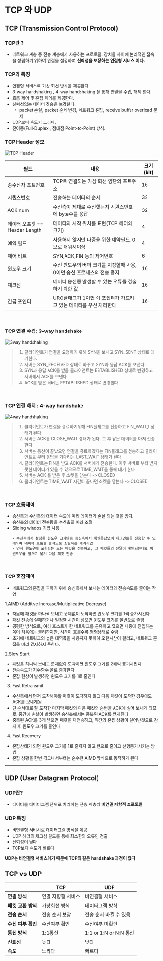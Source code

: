 # TCP 와 UDP


## TCP (Transmission Control Protocol)


### TCP란 ?
- 네트워크 계층 중 전송 계층에서 사용하는 프로토콜. 장치들 사이에 논리적인
접속을 성립하기 위하여 연결을 설정하여 __신뢰성을 보장하는 연결형 서비스 이다.__

### TCP의 특징
- 연결형 서비스로 가상 회선 방식을 제공한다.
- 3-way handshaking , 4-way handshaking 을 통해 연결을 수립, 해제 한다.
- 흐름 제어 및 혼잡 제어를 제공한다.
- 신뢰성있는 데이터 전송을 보장한다. 
  - packet 손실, packet 순서 변경, 네트워크 혼잡, receive buffer overload 문제
- UDP보다 속도가 느리다.
- 전이중(Full-Duplex), 점대점(Point-to-Point) 방식.


### TCP Header 정보
![TCP Header](https://github.com/kky0426/TIL/blob/master/CS/images/TCP%20Header.png?raw=true)

|필드|내용|크기(bit)|
|---|---|---|
|송수신자 포트번호| TCP로 연결되는 가상 회선 양단의 포트주소|16|
|시퀀스번호| 전송하는 데이터의 순서| 32|
|ACK num| 수신측이 제대로 수신했는지 시퀀스번호에 byte수를 응답|32|
|데이터 오프셋 == Header Length| 데이터의 시작 위치를 표현(TCP 헤더의 크기)|4|
|예약 필드| 사용하지 않지만 나중을 위한 예약필드. 0 으로 채워져야함|4|
|제어 비트| SYN,ACK,FIN 등의 제어번호 | 6|
|윈도우 크기| 수신 윈도우의 버퍼 크기를 지정할때 사용, 0이면 송신 프로세스의 전송 중지|16|
|체크섬|데이터 송신중 발생할 수 있는 오류를 검출하기 위한 값|16|
|긴급 포인터| URG플래그가 1이면 이 포인터가 가르키고 있는 데이터를 우선 처리한다|16
<br>

### TCP 연결 수립: 3-way handshake
![3way handshaking](https://github.com/kky0426/TIL/blob/master/CS/images/3way%20handshaking.png?raw=true)

>1. 클라이언트가 연결을 요청하기 위해 SYN을 보내고 SYN_SENT 상태로 대기한다.
>2. 서버는 SYN_RECEIVED 상태로 바꾸고 SYN과 응답 ACK를 보낸다.
>3. SYN과 응답 ACK를 받을 클라이언트는 ESTABLISHED 상태로 변경하고 서버에서 ACK를 보낸다
>4. ACK를 받은 서버는 ESTABLISHED 상태로 변경한다.

<br>

### TCP 연결 해제 : 4-way handshake
![4way handshaking](https://github.com/kky0426/TIL/blob/master/CS/images/4way%20handshaking.png?raw=true)
>1. 클라이언트가 연결을 종료하기위해 FIN플래그를 전송하고 FIN_WAIT_1 상태가 된다
>2. 서버는 ACK를 CLOSE_WAIT 상태가 된다. 그 후 남은 데이터를 마저 전송한다
>3. 서버는 통신이 끝났으면 연결을 종료하겠다는 FIN플래그를 전송하고 클라이언트로 부터 응답을 기다리는 LAST_WAIT 상태가 된다
>4. 클라이언트는 FIN을 받고 ACK를 서버에게 전송한다. 이후 서버로 부터 받지 못한 데이터가 있을 수 있으므로 TIME_WAIT을 통해 대기 한다
>5. 서버는 ACK 를 받은 후 소켓을 닫는다 -> CLOSED
>6. 클라이언트는 TIME_WAIT 시간이 끝나면 소켓을 닫는다 -> CLOSED

<br>

### TCP 흐름제어 
- 송신측과 수신측의 데이터 속도에 따라 데이터가 손실 되는 것을 방지.
- 송신측의 데이터 전송량을 수신측의 따라 조절
- Sliding windos 기법 사용
  ```
  - 수신측에서 설정한 윈도우 크기만큼 송신측에서 확인응답없이 세그먼트를 전송할 수 있게하여 데이터 흐름을 동적으로 조절하는 제어기법
  - 먼저 윈도우에 포한되는 모든 패킷을 전송하고, 그 패킷들의 전달이 확인되는대로 이 윈도우를 옆으로 옮겨 다음 패킷 전송
  ```
<br>

### TCP 혼잡제어
- 네트워크의 혼잡을 피하기 위해 송신측에서 보내는 데이터의 전송속도를 줄이는 작업

1.AIMD (Additive Increase/Multiplicative Decrease)
  * 처음에 패킷을 하나씩 보내고 문제없이 도착하면 윈도우 크기를 1씩 증가시킨다
  * 패킷 전송에 실패하거나 일정한 시간이 넘으면 윈도우 크기를 절반으로 줄임
  * 공평한 방식으로, 여러 호스트가 한 네트워크를 공유하고 있으면 나중에 진입하는 쪽이 처음에는 불리하지만, 시간이 흐를수록 평형상태로 수렴
  * 초기에 네트워크의 높은 대역폭을 사용하지 못하여 오랜시간이 걸리고, 네트워크 혼잡을 미리 감지하지 못한다.

2.Slow Start
  * 패킷을 하나씩 보내고 문제없이 도착하면 윈도우 크기를 2배씩 증가시킨다
  * 전송속도가 지수함수 꼴로 증가한다
  * 혼잡 현상이 발생하면 윈도우 크기를 1로 줄인다

3. Fast Retransmit
  * 수신측에서 먼저 도착해야할 패킷이 도착하지 않고 다음 패킷이 도착한 경우에도 ACK를 보내게됨
  * 단 순서대로 잘 도착한 마지막 패킷의 다음 패킷의 순번을 ACK에 실어 보내게 되므로, 중간에 손실이 발생하면 송신측에서는 중복된 ACK를 받게된다
  * 중복된 ACK를 3개 받으면 패킷을 재전송하고, 약간의 혼잡 상황이 일어난것으로 감지 후 윈도우 크기를 줄인다

4. Fast Recovery
  * 혼잡상태가 되면 윈도우 크기를 1로 줄이지 않고 반으로 줄이고 선형증가시키는 방법
  * 혼잡 상황을 한번 겪고나서부터는 순수한 AIMD 방식으로 동작하게 된다


---

## UDP (User Datagram Protocol)

### UDP란?
* 데이터를 데이터그램 단위로 처리하는 전송 계층의 __비연결 지향적 프로토콜__

### UDP 특징
* 비연결형 서비시로 데이터그램 방식을 제공
* UDP 헤더의 체크섬 필드를 통해 최소한의 오류만 검출
* 신뢰성이 낮다
* TCP보다 속도가 빠르다

__UDP는 비연결형 서비스이기 때문에 TCP와 같은 handshake 과정이 없다__


## TCP vs UDP

|  |TCP|UDP|
|---|---|---|
|__연결 방식__|연결 지향형 서비스|비연결형 서비스|
|__패킷 교환 방식__| 가상회선 방식|데이터그램 방식|
|__전송 순서__| 전송 순서 보장| 전송 순서 바뀔 수 있음|
|__수신 여부 확인__| 수신여부 확인| 수신여부 미확인|
|__통신 방식__| 1:1통신| 1:1 or 1:N or N:N 통신|
|__신뢰성__| 높다| 낮다|
|__속도__| 느리다|빠르다|